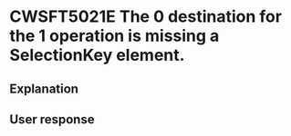 # CWSFT5021E The 0 destination for the 1 operation is missing a SelectionKey element.

## Explanation

## User response